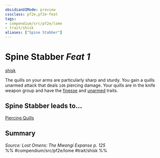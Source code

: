 ```yaml
---
obsidianUIMode: preview
cssclass: pf2e,pf2e-feat
tags:
- compendium/src/pf2e/lome
- trait/shisk
aliases: ["Spine Stabber"]
---
```

# Spine Stabber  *Feat 1*  
[shisk](shisk-lome.md "Shisk Ancestry & Heritage Trait")  


The quills on your arms are particularly sharp and sturdy. You gain a quills unarmed attack that deals `1d6` piercing damage. Your quills are in the knife weapon group and have the [finesse](finesse.md "Finesse Weapon Trait") and [unarmed](unarmed.md "Unarmed Weapon Trait") traits.

## Spine Stabber leads to...

[Piercing Quills](piercing-quills-lome.md)

## Summary

*Source: Lost Omens: The Mwangi Expanse p. 125*  
%% #compendium/src/pf2e/lome #trait/shisk %%
